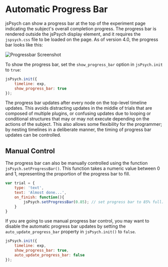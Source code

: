 # Automatic Progress Bar

jsPsych can show a progress bar at the top of the experiment page indicating the subject's overall completion progress. The progress bar is rendered outside the jsPsych display element, and it requires the `jspsych.css` file to be loaded on the page. As of version 4.0, the progress bar looks like this:

![Progressbar Screenshot](/img/progress_bar.png)

To show the progress bar, set the `show_progress_bar` option in `jsPsych.init` to `true`:

```javascript
jsPsych.init({
	timeline: exp,
	show_progress_bar: true
});
```

The progress bar updates after every node on the top-level timeline updates. This avoids distracting updates in the middle of trials that are composed of multiple plugins, or confusing updates due to looping or conditional structures that may or may not execute depending on the actions of the subject. This also allows some flexibility for the programmer; by nesting timelines in a deliberate manner, the timing of progress bar updates can be controlled.

## Manual Control

The progress bar can also be manually controlled using the function `jsPsych.setProgressBar()`. This function takes a numeric value between 0 and 1, representing the proportion of the progress bar to fill.

```js
var trial = {
	type: 'text',
	text: 'Almost done...',
	on_finish: function(){
		jsPsych.setProgressBar(0.85); // set progress bar to 85% full.
	}
}
```

If you are going to use manual progress bar control, you may want to disable the automatic progress bar updates by setting the `auto_update_progress_bar` property in `jsPsych.init()` to `false`.

```js
jsPsych.init({
	timeline: exp,
	show_progress_bar: true,
	auto_update_progress_bar: false
});
```
